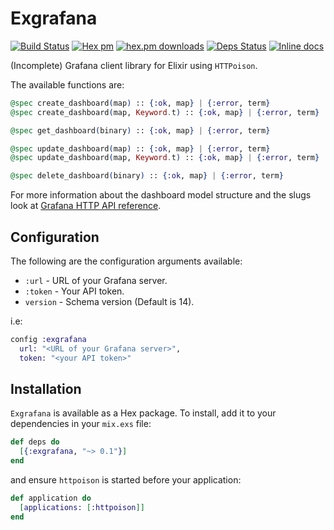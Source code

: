 # Exgrafana

[![Build Status](https://travis-ci.org/gmtprime/exgrafana.svg?branch=master)](https://travis-ci.org/gmtprime/exgrafana) [![Hex pm](http://img.shields.io/hexpm/v/exgrafana.svg?style=flat)](https://hex.pm/packages/exgrafana) [![hex.pm downloads](https://img.shields.io/hexpm/dt/exgrafana.svg?style=flat)](https://hex.pm/packages/exgrafana) [![Deps Status](https://beta.hexfaktor.org/badge/all/github/gmtprime/exgrafana.svg)](https://beta.hexfaktor.org/github/gmtprime/exgrafana) [![Inline docs](http://inch-ci.org/github/gmtprime/exgrafana.svg?branch=master)](http://inch-ci.org/github/gmtprime/exgrafana)

(Incomplete) Grafana client library for Elixir using `HTTPoison`.

The available functions are:

```elixir
@spec create_dashboard(map) :: {:ok, map} | {:error, term}
@spec create_dashboard(map, Keyword.t) :: {:ok, map} | {:error, term}

@spec get_dashboard(binary) :: {:ok, map} | {:error, term}

@spec update_dashboard(map) :: {:ok, map} | {:error, term}
@spec update_dashboard(map, Keyword.t) :: {:ok, map} | {:error, term}

@spec delete_dashboard(binary) :: {:ok, map} | {:error, term}
```

For more information about the dashboard model structure and the slugs look
at
[Grafana HTTP API reference](http://docs.grafana.org/reference/http_api/).

## Configuration

The following are the configuration arguments available:

  * `:url` - URL of your Grafana server.
  * `:token` - Your API token.
  * `version` - Schema version (Default is 14).

i.e:

```elixir
config :exgrafana
  url: "<URL of your Grafana server>",
  token: "<your API token>"
```

## Installation

`Exgrafana` is available as a Hex package. To install, add it to your
dependencies in your `mix.exs` file:

```elixir
def deps do
  [{:exgrafana, "~> 0.1"}]
end
```

and ensure `httpoison` is started before your application:

```elixir
def application do
  [applications: [:httpoison]]
end
